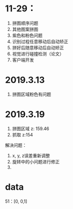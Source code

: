 # 11-29：
1. 拼图顺序问题
2. 其他图案拼图
3. 紫色和粉色问题
4. 识别过程任意移动后自动矫正
5. 拼好后随意移动后自动矫正
6. 视觉进行碰撞检测（论文）
7. 客户端开发
# 2019.3.13
1. 拼图区域粉色有问题
# 2019.3.19
1. 拼图区域 z: 159.46
2. 抓取 z:154

解决问题：

1. x, y, z误差重新调整
2. 旋转中的小问题进行修正
3. 










# data

51：[0, 0,1]


